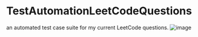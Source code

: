 # TestAutomationLeetCodeQuestions
an automated test case suite for my current LeetCode questions.
![image](https://github.com/nicholascallee/TestAutomationLeetCodeQuestions/assets/141438641/50d78959-92be-47ed-bb96-349ca99718e1)
